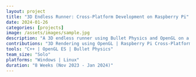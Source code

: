 ```yaml
---
layout: project
title: "3D Endless Runner: Cross-Platform Development on Raspberry Pi"
date: 2024-01-26
categories: [projects]
image: /assets/images/sample.jpg
description: "A 3D endless runner using Bullet Physics and OpenGL on a Raspberry Pi"
contributions: "3D Rendering using OpenGL | Raspberry Pi Cross-Platform Development | Physics System using Bullet"
tools: "C++ | OpenGL ES | Bullet Physics"
team_size: "Solo"
platforms: "Windows | Linux"
duration: "8 Weeks (Nov 2023 - Jan 2024)"
---
```

